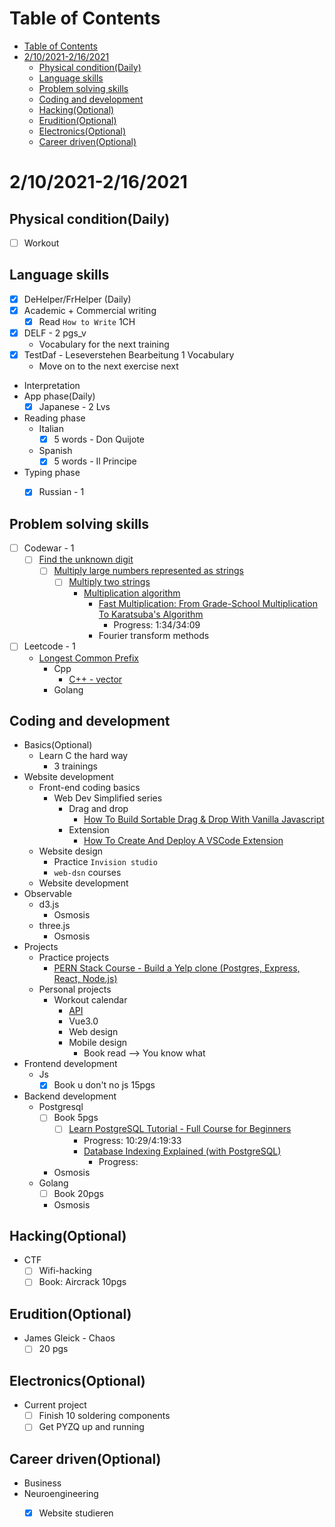 # Table of Contents
- [Table of Contents](#table-of-contents)
- [2/10/2021-2/16/2021](#2102021-2162021)
  - [Physical condition(Daily)](#physical-conditiondaily)
  - [Language skills](#language-skills)
  - [Problem solving skills](#problem-solving-skills)
  - [Coding and development](#coding-and-development)
  - [Hacking(Optional)](#hackingoptional)
  - [Erudition(Optional)](#eruditionoptional)
  - [Electronics(Optional)](#electronicsoptional)
  - [Career driven(Optional)](#career-drivenoptional)

# 2/10/2021-2/16/2021
## Physical condition(Daily)
- [ ] Workout

## Language skills
- [x] DeHelper/FrHelper (Daily)
- [x] Academic + Commercial writing
  - [x] Read `How to Write` 1CH
- [x] DELF - 2 pgs_v
  - Vocabulary for the next training
- [x] TestDaf - Leseverstehen Bearbeitung 1 Vocabulary
  - Move on to the next exercise  next
- Interpretation
- App phase(Daily)
  - [x] Japanese - 2 Lvs
- Reading phase
  - Italian
    - [x] 5 words - Don Quijote
  - Spanish
    - [X] 5 words - Il Principe
- Typing phase
  - [x] Russian - 1


## Problem solving skills
- [ ] Codewar - 1
  - [ ] [Find the unknown digit](https://www.codewars.com/kata/546d15cebed2e10334000ed9/train/javascript)
    - [ ] [Multiply large numbers represented as strings](https://www.geeksforgeeks.org/multiply-large-numbers-represented-as-strings/)
      - [ ] [Multiply two strings](https://practice.geeksforgeeks.org/problems/multiply-two-strings/1)
        - [Multiplication algorithm](https://en.wikipedia.org/wiki/Multiplication_algorithm)
          - [Fast Multiplication: From Grade-School Multiplication To Karatsuba's Algorithm](https://www.youtube.com/watch?v=-dfsxsiGoC8)
            - Progress: 1:34/34:09
          - Fourier transform methods

- [ ] Leetcode - 1
  - [Longest Common Prefix](https://leetcode.com/problems/longest-common-prefix/)
    - Cpp
      - [C++ - vector](https://en.cppreference.com/w/cpp/container/vector)
    - Golang
## Coding and development
- Basics(Optional)
  - Learn C the hard way
    - 3 trainings
- Website development
  - Front-end coding basics
    - Web Dev Simplified series
      - Drag and drop
        - [How To Build Sortable Drag & Drop With Vanilla Javascript](https://www.youtube.com/watch?v=jfYWwQrtzzY)
      - Extension
        - [How To Create And Deploy A VSCode Extension](https://www.youtube.com/watch?v=q5V4T3o3CXE)
  - Website design
    - Practice `Invision studio`
    - `web-dsn` courses
  - Website development
- Observable
  - d3.js
    - Osmosis
  - three.js
    - Osmosis
- Projects
  - Practice projects
    - [PERN Stack Course - Build a Yelp clone (Postgres, Express, React, Node.js)](https://www.youtube.com/watch?v=J01rYl9T3BU)
  - Personal projects
    - Workout calendar
      - [API](https://www.programmableweb.com/api-university/what-are-apis-and-how-do-they-work)
      - Vue3.0
      - Web design
      - Mobile design
        - Book read --> You know what
- Frontend development
  - Js
    - [x] Book u don't no js 15pgs
- Backend development
  - Postgresql
    - [ ] Book 5pgs
      - [ ] [Learn PostgreSQL Tutorial - Full Course for Beginners](https://www.youtube.com/watch?v=qw--VYLpxG4)
        - Progress: 10:29/4:19:33
        - [Database Indexing Explained (with PostgreSQL)](https://www.youtube.com/watch?v=-qNSXK7s7_w)
          - Progress:
    - Osmosis
  - Golang
    - [ ] Book 20pgs
    - Osmosis
## Hacking(Optional)
- CTF
  - [ ] Wifi-hacking
  - [ ] Book: Aircrack 10pgs
## Erudition(Optional)
- James Gleick - Chaos
  - [ ] 20 pgs
## Electronics(Optional)
- Current project
  - [ ] Finish 10 soldering components
  - [ ] Get PYZQ up and running
## Career driven(Optional)
- Business
- Neuroengineering
  - [x] Website studieren

